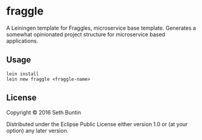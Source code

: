 # fraggle

A Leiningen template for Fraggles, microservice base template.
Generates a somewhat opinionated project structure for microservice based applications.

## Usage

    lein install
    lein new fraggle <fraggle-name>

## License

Copyright © 2016 Seth Buntin

Distributed under the Eclipse Public License either version 1.0 or (at
your option) any later version.
